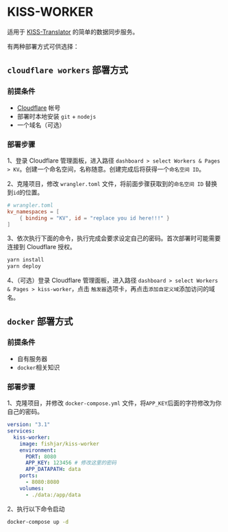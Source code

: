 # KISS-WORKER

适用于 [KISS-Translator](https://github.com/fishjar/kiss-translator) 的简单的数据同步服务。

有两种部署方式可供选择：

## `cloudflare workers` 部署方式

### 前提条件

- [Cloudflare](https://www.cloudflare.com/) 帐号
- 部署时本地安装 `git` + `nodejs`
- 一个域名（可选）

### 部署步骤

1、登录 Cloudflare 管理面板，进入路径 `dashboard > select Workers & Pages > KV`。创建一个命名空间，名称随意。创建完成后将获得一个`命名空间 ID`。

2、克隆项目，修改 `wrangler.toml` 文件，将前面步骤获取到的`命名空间 ID` 替换到`id`的位置。

```toml
# wrangler.toml
kv_namespaces = [
    { binding = "KV", id = "replace you id here!!!" }
]
```

3、依次执行下面的命令，执行完成会要求设定自己的密码。首次部署时可能需要连接到 Cloudflare 授权。

```sh
yarn install
yarn deploy
```

4、（可选）登录 Cloudflare 管理面板，进入路径 `dashboard > select Workers & Pages > kiss-worker`，点击 `触发器`选项卡，再点击`添加自定义域`添加访问的域名。

## `docker` 部署方式

### 前提条件

- 自有服务器
- `docker`相关知识

### 部署步骤

1、克隆项目，并修改 `docker-compose.yml` 文件，将`APP_KEY`后面的字符修改为你自己的密码。

```yml
version: "3.1"
services:
  kiss-worker:
    image: fishjar/kiss-worker
    environment:
      PORT: 8080
      APP_KEY: 123456 # 修改这里的密码
      APP_DATAPATH: data
    ports:
      - 8080:8080
    volumes:
      - ./data:/app/data
```

2、执行以下命令启动

```sh
docker-compose up -d
```
